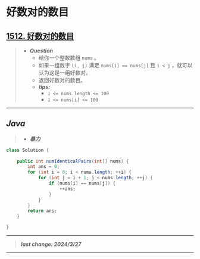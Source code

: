 # 好数对的数目

## [1512. 好数对的数目](https://leetcode.cn/problems/number-of-good-pairs/)

> - ***Question***
>   - 给你一个整数数组 `nums` 。
>   - 如果一组数字 `(i, j)` 满足 `nums[i] == nums[j]` 且 `i < j` ，就可以认为这是一组好数对。
>   - 返回好数对的数目。
>   - ***tips:***
>     - `1 <= nums.length <= 100`
>     - `1 <= nums[i] <= 100`

---

## *Java*

> - ***暴力***

```java
class Solution {
    
    public int numIdenticalPairs(int[] nums) {
        int ans = 0;
        for (int i = 0; i < nums.length; ++i) {
            for (int j = i + 1; j < nums.length; ++j) {
                if (nums[i] == nums[j]) {
                    ++ans;
                }
            }
        }
        return ans;
    }

}
```

---

> ***last change: 2024/3/27***

---

